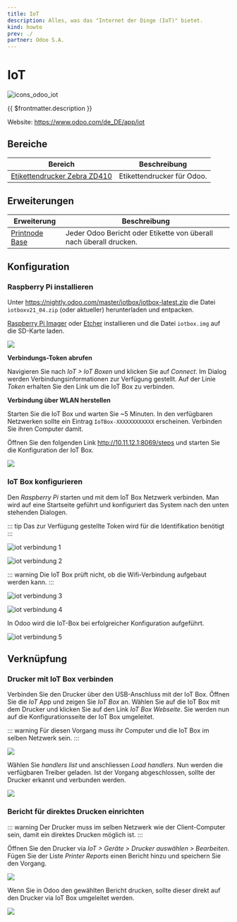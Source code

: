```yaml
---
title: IoT
description: Alles, was das "Internet der Dinge (IoT)" bietet.
kind: howto
prev: ./
partner: Odoo S.A.
---
```


# IoT

![icons_odoo_iot](attachments/icons_odoo_iot.png)

{{ $frontmatter.description }}

Website: <https://www.odoo.com/de_DE/app/iot>

## Bereiche

| Bereich                                                         | Beschreibung               |
| --------------------------------------------------------------- | -------------------------- |
| [Etikettendrucker Zebra ZD410](Labelprinter%20Zebra%20ZD410.md) | Etikettendrucker für Odoo. |

## Erweiterungen

| Erweiterung                           | Beschreibung                                                       |
| ------------------------------------- | ------------------------------------------------------------------ |
| [Printnode Base](Printnode%20Base.md) | Jeder Odoo Bericht oder Etikette von überall nach überall drucken. |

## Konfiguration

### Raspberry Pi installieren

Unter <https://nightly.odoo.com/master/iotbox/iotbox-latest.zip> die Datei `iotboxv21_04.zip` (oder aktueller) herunterladen und entpacken.

[Raspberry Pi Imager](https://www.raspberrypi.org/software/) oder [Etcher](https://www.balena.io/etcher/) installieren und die Datei `iotbox.img` auf die SD-Karte laden.

![](attachments/IoT%20Raspberry%20Pi%20Image.png)

**Verbindungs-Token abrufen**

Navigieren Sie nach _IoT > IoT Boxen_ und klicken Sie auf _Connect_. Im Dialog werden Verbindungsinformationen zur Verfügung gestellt. Auf der Linie _Token_ erhalten Sie den Link um die IoT Box zu verbinden.

**Verbindung über WLAN herstellen**

Starten Sie die IoT Box und warten Sie ~5 Minuten. In den verfügbaren Netzwerken sollte ein Eintrag `IoTBox-XXXXXXXXXXXX` erscheinen. Verbinden Sie ihren Computer damit.

Öffnen Sie den folgenden Link <http://10.11.12.1:8069/steps> und starten Sie die Konfiguration der IoT Box.

![](attachments/IoT%20Wifi%20Verbindung.png)

### IoT Box konfigurieren

Den _Raspberry Pi_ starten und mit dem IoT Box Netzwerk verbinden. Man wird auf eine Startseite geführt und konfiguriert das System nach den unten stehenden Dialogen.

::: tip
Das zur Verfügung gestellte Token wird für die Identifikation benötigt
:::

![iot verbindung 1](attachments/iot%20verbindung%201.png)

![iot verbindung 2](attachments/iot%20verbindung%202.png)

::: warning
Die IoT Box prüft nicht, ob die Wifi-Verbindung aufgebaut werden kann.
:::

![iot verbindung 3](attachments/iot%20verbindung%203.png)

![iot verbindung 4](attachments/iot%20verbindung%204.png)

In Odoo wird die IoT-Box bei erfolgreicher Konfiguration aufgeführt.

![iot verbindung 5](attachments/iot%20verbindung%205.png)

## Verknüpfung

### Drucker mit IoT Box verbinden

Verbinden Sie den Drucker über den USB-Anschluss mit der IoT Box. Öffnen Sie die _IoT_ App und zeigen Sie _IoT Box_ an. Wählen Sie auf die IoT Box mit dem Drucker und klicken Sie auf den Link _IoT Box Webseite_. Sie werden nun auf die Konfigurationsseite der IoT Box umgeleitet.

::: warning
Für diesen Vorgang muss ihr Computer und die IoT Box im selben Netzwerk sein.
:::

![](attachments/IoT%20Box%20Konfigurationsseite.png)

Wählen Sie _handlers list_ und anschliessen _Load handlers_. Nun werden die verfügbaren Treiber geladen. Ist der Vorgang abgeschlossen, sollte der Drucker erkannt und verbunden werden.

![](attachments/IoT%20Gerät%20Drucker.png)

### Bericht für direktes Drucken einrichten

::: warning
Der Drucker muss im selben Netzwerk wie der Client-Computer sein, damit ein direktes Drucken möglich ist.
:::

Öffnen Sie den Drucker via _IoT > Geräte > Drucker auswählen > Bearbeiten_. Fügen Sie der Liste _Printer Reports_ einen Bericht hinzu und speichern Sie den Vorgang.

![](attachments/IoT%20Printer%20Reports.png)

Wenn Sie in Odoo den gewählten Bericht drucken, sollte dieser direkt auf den Drucker via IoT Box umgeleitet werden.

![](attachments/IoT%20Erfolgreich%20gesendet.png)
